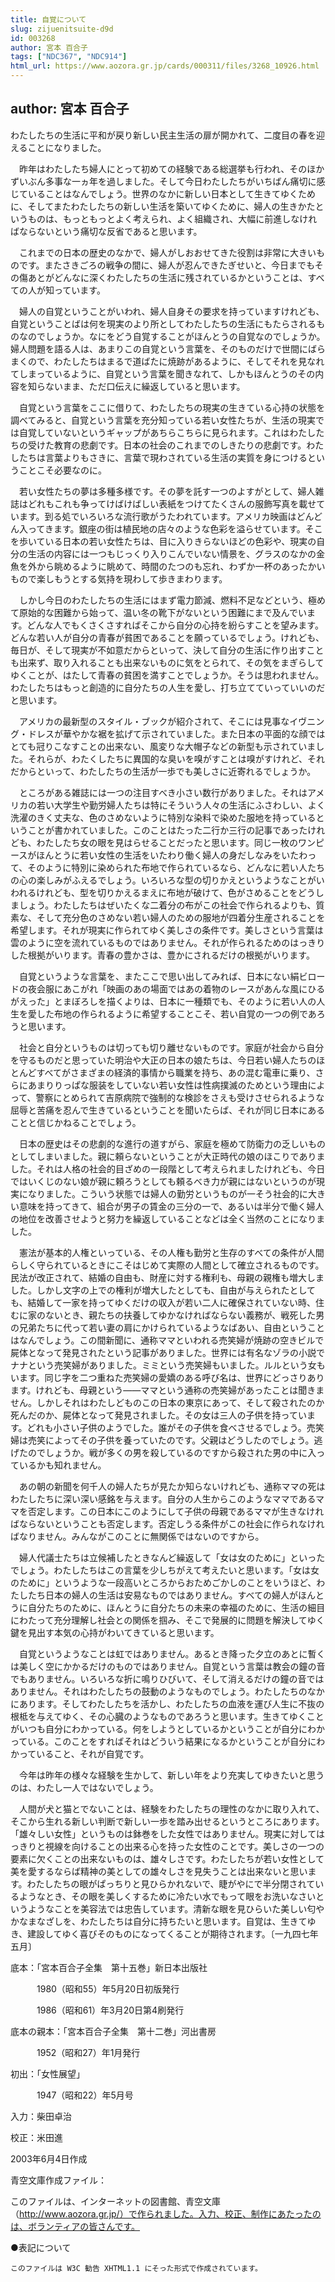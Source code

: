 ```yaml
---
title: 自覚について
slug: zijuenitsuite-d9d
id: 003268
author: 宮本 百合子
tags: ["NDC367", "NDC914"]
html_url: https://www.aozora.gr.jp/cards/000311/files/3268_10926.html
---
```


## author: 宮本 百合子

わたしたちの生活に平和が戻り新しい民主生活の扉が開かれて、二度目の春を迎えることになりました。

　昨年はわたしたち婦人にとって初めての経験である総選挙も行われ、そのほかずいぶん多事な一ヵ年を過しました。そして今日わたしたちがいちばん痛切に感じていることはなんでしょう。世界のなかに新しい日本として生きてゆくために、そしてまたわたしたちの新しい生活を築いてゆくために、婦人の生きかたというものは、もっともっとよく考えられ、よく組織され、大幅に前進しなければならないという痛切な反省であると思います。

　これまでの日本の歴史のなかで、婦人がしおおせてきた役割は非常に大きいものです。またさきごろの戦争の間に、婦人が忍んできたぎせいと、今日までもその傷あとがどんなに深くわたしたちの生活に残されているかということは、すべての人が知っています。

　婦人の自覚ということがいわれ、婦人自身その要求を持っていますけれども、自覚ということばは何を現実のより所としてわたしたちの生活にもたらされるものなのでしょうか。なにをどう自覚することがほんとうの自覚なのでしょうか。婦人問題を語る人は、あまりこの自覚という言葉を、そのものだけで世間にばらまくので、わたしたちはまるで道ばたに焼跡があるように、そしてそれを見なれてしまっているように、自覚という言葉を聞きなれて、しかもほんとうのその内容を知らないまま、ただ口伝えに繰返していると思います。

　自覚という言葉をここに借りて、わたしたちの現実の生きている心持の状態を調べてみると、自覚という言葉を充分知っている若い女性たちが、生活の現実では自覚していないというギャップがあちらこちらに見られます。これはわたしたちの受けた教育の悲劇です。日本の社会のこれまでのしきたりの悲劇です。わたしたちは言葉よりもさきに、言葉で現わされている生活の実質を身につけるということこそ必要なのに。

　若い女性たちの夢は多種多様です。その夢を託す一つのよすがとして、婦人雑誌はどれもこれも争ってけばけばしい表紙をつけてたくさんの服飾写真を載せています。到る処でいろいろな流行歌がうたわれています。アメリカ映画はどんどん入ってきます。銀座の街は植民地の店々のような色彩を溢らせています。そこを歩いている日本の若い女性たちは、目に入りきらないほどの色彩や、現実の自分の生活の内容には一つもじっくり入りこんでいない情景を、グラスのなかの金魚を外から眺めるように眺めて、時間のたつのも忘れ、わずか一杯のあったかいもので楽しもうとする気持を現わして歩きまわります。

　しかし今日のわたしたちの生活にはまず電力節減、燃料不足などという、極めて原始的な困難から始って、温い冬の靴下がないという困難にまで及んでいます。どんな人でもくさくさすればそこから自分の心持を紛らすことを望みます。どんな若い人が自分の青春が貧困であることを願っているでしょう。けれども、毎日が、そして現実が不如意だからといって、決して自分の生活に作り出すことも出来ず、取り入れることも出来ないものに気をとられて、その気をまぎらしてゆくことが、はたして青春の貧困を満すことでしょうか。そうは思われません。わたしたちはもっと創造的に自分たちの人生を愛し、打ち立てていっていいのだと思います。

　アメリカの最新型のスタイル・ブックが紹介されて、そこには見事なイヴニング・ドレスが華やかな裾を拡げて示されていました。また日本の平面的な顔ではとても冠りこなすことの出来ない、風変りな大帽子などの新型も示されていました。それらが、わたくしたちに異国的な臭いを嗅がすことは嗅がすけれど、それだからといって、わたしたちの生活が一歩でも美しさに近寄れるでしょうか。

　ところがある雑誌には一つの注目すべき小さい数行がありました。それはアメリカの若い大学生や勤労婦人たちは特にそういう人々の生活にふさわしい、よく洗濯のきく丈夫な、色のさめないように特別な染料で染めた服地を持っているということが書かれていました。このことはたった二行か三行の記事であったけれども、わたしたち女の眼を見はらせることだったと思います。同じ一枚のワンピースがほんとうに若い女性の生活をいたわり働く婦人の身だしなみをいたわって、そのように特別に染められた布地で作られているなら、どんなに若い人たちの心の楽しみがふえるでしょう。いろいろな型の切りかえというようなことがいわれるけれども、型を切りかえるまえに布地が破けて、色がさめることをどうしましょう。わたしたちはぜいたくな二着分の布がこの社会で作られるよりも、質素な、そして充分色のさめない若い婦人のための服地が四着分生産されることを希望します。それが現実に作られてゆく美しさの条件です。美しさという言葉は雲のように空を流れているものではありません。それが作られるためのはっきりした根拠がいります。青春の豊かさは、豊かにされるだけの根拠がいります。

　自覚というような言葉を、またここで思い出してみれば、日本にない絹ビロードの夜会服にあこがれ「映画のあの場面ではあの着物のレースがあんな風にひるがえった」とまぼろしを描くよりは、日本に一種類でも、そのように若い人の人生を愛した布地の作られるように希望することこそ、若い自覚の一つの例であろうと思います。

　社会と自分というものは切っても切り離せないものです。家庭が社会から自分を守るものだと思っていた明治や大正の日本の娘たちは、今日若い婦人たちのほとんどすべてがさまざまの経済的事情から職業を持ち、あの混む電車に乗り、さらにあまりりっぱな服装をしていない若い女性は性病撲滅のためという理由によって、警察にとめられて吉原病院で強制的な検診をさえも受けさせられるような屈辱と苦痛を忍んで生きているということを聞いたらば、それが同じ日本にあることと信じかねることでしょう。

　日本の歴史はその悲劇的な進行の道すがら、家庭を極めて防衛力の乏しいものとしてしまいました。親に頼らないということが大正時代の娘のほこりでありました。それは人格の社会的目ざめの一段階として考えられましたけれども、今日ではいくじのない娘が親に頼ろうとしても頼るべき力が親にはないというのが現実になりました。こういう状態では婦人の勤労というものが一そう社会的に大きい意味を持ってきて、組合が男子の賃金の三分の一で、あるいは半分で働く婦人の地位を改善させようと努力を繰返していることなどは全く当然のことになりました。

　憲法が基本的人権といっている、その人権も勤労と生存のすべての条件が人間らしく守られているときにこそはじめて実際の人間として確立されるものです。民法が改正されて、結婚の自由も、財産に対する権利も、母親の親権も増大しました。しかし文字の上での権利が増大したとしても、自由が与えられたとしても、結婚して一家を持ってゆくだけの収入が若い二人に確保されていない時、住むに家のないとき、親たちの扶養してゆかなければならない義務が、戦死した男の兄弟たちに代って若い妻の肩にかけられているようなばあい、自由ということはなんでしょう。この間新聞に、通称ママといわれる売笑婦が焼跡の空きビルで屍体となって発見されたという記事がありました。世界には有名なゾラの小説でナナという売笑婦がありました。ミミという売笑婦もいました。ルルという女もいます。同じ字を二つ重ねた売笑婦の愛嬌のある呼び名は、世界にどっさりあります。けれども、母親という――ママという通称の売笑婦があったことは聞きません。しかしそれはわたしどものこの日本の東京にあって、そして殺されたのか死んだのか、屍体となって発見されました。その女は三人の子供を持っています。どれも小さい子供のようでした。誰がその子供を食べさせるでしょう。売笑婦は売笑によってその子供を養っていたのです。父親はどうしたのでしょう。逃げたのでしょうか。戦が多くの男を殺しているのですから殺された男の中に入っているかも知れません。

　あの朝の新聞を何千人の婦人たちが見たか知らないけれども、通称ママの死はわたしたちに深い深い感銘を与えます。自分の人生からこのようなママであるママを否定します。この日本にこのようにして子供の母親であるママが生きなければならないということも否定します。否定しうる条件がこの社会に作られなければなりません。みんながこのことに無関係ではないのですから。

　婦人代議士たちは立候補したときなんど繰返して「女は女のために」といったでしょう。わたしたちはこの言葉を少しちがえて考えたいと思います。「女は女のために」というような一段高いところからおためごかしのことをいうほど、わたしたち日本の婦人の生活は安易なものではありません。すべての婦人がほんとうに自分たちのために、ほんとうに自分たちの未来の幸福のために、生活の細目にわたって充分理解し社会との関係を掴み、そこで発展的に問題を解決してゆく鍵を見出す本気の心持がわいてきていると思います。

　自覚というようなことは虹ではありません。あるとき降った夕立のあとに暫くは美しく空にかかるだけのものではありません。自覚という言葉は教会の鐘の音でもありません。いろいろな折に鳴りひびいて、そして消えるだけの鐘の音ではありません。それはわたしたちの鼓動のようなものでしょう。わたしたちのなかにあります。そしてわたしたちを活かし、わたしたちの血液を運び人生に不抜の根柢を与えてゆく、その心臓のようなものであろうと思います。生きてゆくことがいつも自分にわかっている。何をしようとしているかということが自分にわかっている。このことをすればそれはどういう結果になるかということが自分にわかっていること、それが自覚です。

　今年は昨年の様々な経験を生かして、新しい年をより充実してゆきたいと思うのは、わたし一人ではないでしょう。

　人間が犬と猫とでないことは、経験をわたしたちの理性のなかに取り入れて、そこから生れる新しい判断で新しい一歩を踏み出せるというところにあります。「雄々しい女性」というものは鉢巻をした女性ではありません。現実に対してはっきりと視線を向けることの出来る心を持った女性のことです。美しさの一つの要素に欠くことの出来ないものは、雄々しさです。わたしたちが若い女性として美を愛するならば精神の美としての雄々しさを見失うことは出来ないと思います。わたしたちの眼がぱっちりと見ひらかれないで、睫がやにで半分閉されているようなとき、その眼を美しくするために冷たい水でもって眼をお洗いなさいというようなことを美容法では忠告しています。清新な眼を見ひらいた美しい匂やかなまなざしを、わたしたちは自分に持ちたいと思います。自覚は、生きてゆき、建設してゆく喜びそのものになってくることが期待されます。〔一九四七年五月〕













底本：「宮本百合子全集　第十五巻」新日本出版社


　　　1980（昭和55）年5月20日初版発行

　　　1986（昭和61）年3月20日第4刷発行

底本の親本：「宮本百合子全集　第十二巻」河出書房

　　　1952（昭和27）年1月発行

初出：「女性展望」

　　　1947（昭和22）年5月号

入力：柴田卓治

校正：米田進

2003年6月4日作成

青空文庫作成ファイル：

このファイルは、インターネットの図書館、青空文庫（http://www.aozora.gr.jp/）で作られました。入力、校正、制作にあたったのは、ボランティアの皆さんです。











●表記について


	このファイルは W3C 勧告 XHTML1.1 にそった形式で作成されています。